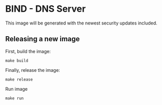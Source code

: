 # BIND - DNS Server

This image will be generated with the newest security updates included.

## Releasing a new image

First, build the image:

    make build

Finally, release the image:

    make release

Run image
   
    make run